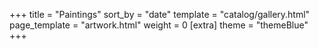 +++
title = "Paintings"
sort_by = "date"
template = "catalog/gallery.html"
page_template = "artwork.html"
weight = 0
[extra]
theme = "themeBlue"
+++
